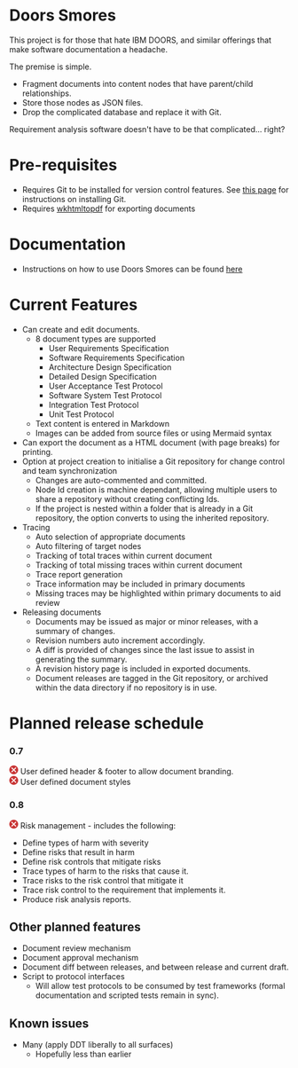 # Doors Smores

This project is for those that hate IBM DOORS, and similar offerings that make software documentation a headache.

The premise is simple. 
- Fragment documents into content nodes that have parent/child relationships. 
- Store those nodes as JSON files.
- Drop the complicated database and replace it with Git.

Requirement analysis software doesn't have to be that complicated... right?

# Pre-requisites
- Requires Git to be installed for version control features. See [this page](https://git-scm.com/book/en/v2/Getting-Started-Installing-Git) for instructions on installing Git.
- Requires [wkhtmltopdf](https://wkhtmltopdf.org) for exporting documents

# Documentation
- Instructions on how to use Doors Smores can be found [here](https://github.com/Niflheim-uk/Doors-Smores-Docs)

# Current Features
- Can create and edit documents.
  - 8 document types are supported
    - User Requirements Specification
    - Software Requirements Specification
    - Architecture Design Specification
    - Detailed Design Specification
    - User Acceptance Test Protocol
    - Software System Test Protocol
    - Integration Test Protocol
    - Unit Test Protocol
  - Text content is entered in Markdown
  - Images can be added from source files or using Mermaid syntax
- Can export the document as a HTML document (with page breaks) for printing. 
- Option at project creation to initialise a Git repository for change control and team synchronization 
  - Changes are auto-commented and committed.
  - Node Id creation is machine dependant, allowing multiple users to share a repository without creating conflicting Ids.
  - If the project is nested within a folder that is already in a Git repository, the option converts to using the inherited repository.
- Tracing
  - Auto selection of appropriate documents
  - Auto filtering of target nodes
  - Tracking of total traces within current document
  - Tracking of total missing traces within current document
  - Trace report generation
  - Trace information may be included in primary documents
  - Missing traces may be highlighted within primary documents to aid review
- Releasing documents
  - Documents may be issued as major or minor releases, with a summary of changes. 
  - Revision numbers auto increment accordingly.
  - A diff is provided of changes since the last issue to assist in generating the summary.
  - A revision history page is included in exported documents.
  - Document releases are tagged in the Git repository, or archived within the data directory if no repository is in use.

# Planned release schedule

### 0.7
![n](https://github.com/Niflheim-uk/Doors-Smores-Docs/blob/main/media/incomplete_icon.png?raw=true) User defined header & footer to allow document branding. \
![n](https://github.com/Niflheim-uk/Doors-Smores-Docs/blob/main/media/incomplete_icon.png?raw=true) User defined document styles

### 0.8
![n](https://github.com/Niflheim-uk/Doors-Smores-Docs/blob/main/media/incomplete_icon.png?raw=true) Risk management - includes the following:
- Define types of harm with severity
- Define risks that result in harm
- Define risk controls that mitigate risks
- Trace types of harm to the risks that cause it.
- Trace risks to the risk control that mitigate it
- Trace risk control to the requirement that implements it.
- Produce risk analysis reports.

## Other planned features
- Document review mechanism
- Document approval mechanism
- Document diff between releases, and between release and current draft.
- Script to protocol interfaces 
   - Will allow test protocols to be consumed by test frameworks (formal documentation and scripted tests remain in sync).

## Known issues

- Many (apply DDT liberally to all surfaces)
  - Hopefully less than earlier